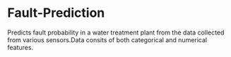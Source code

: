 # Fault-Prediction
Predicts fault probability in a water treatment plant from the data collected from various sensors.Data consits of both categorical and numerical features.
